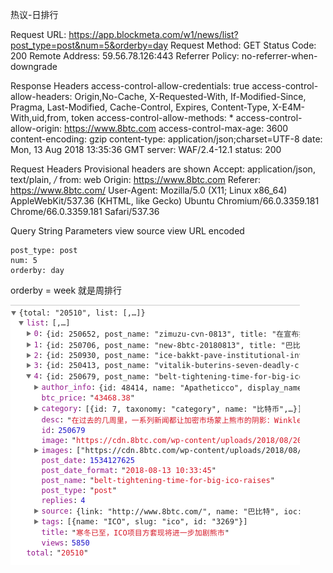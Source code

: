 
热议-日排行

Request URL: https://app.blockmeta.com/w1/news/list?post_type=post&num=5&orderby=day
Request Method: GET
Status Code: 200 
Remote Address: 59.56.78.126:443
Referrer Policy: no-referrer-when-downgrade

Response Headers
    access-control-allow-credentials: true
    access-control-allow-headers: Origin,No-Cache, X-Requested-With, If-Modified-Since, Pragma, Last-Modified, Cache-Control, Expires, Content-Type, X-E4M-With,uid,from, token
    access-control-allow-methods: *
    access-control-allow-origin: https://www.8btc.com
    access-control-max-age: 3600
    content-encoding: gzip
    content-type: application/json;charset=UTF-8
    date: Mon, 13 Aug 2018 13:35:36 GMT
    server: WAF/2.4-12.1
    status: 200

Request Headers
    Provisional headers are shown
    Accept: application/json, text/plain, */*
    from: web
    Origin: https://www.8btc.com
    Referer: https://www.8btc.com/
    User-Agent: Mozilla/5.0 (X11; Linux x86_64) AppleWebKit/537.36 (KHTML, like Gecko) Ubuntu Chromium/66.0.3359.181 Chrome/66.0.3359.181 Safari/537.36

Query String Parameters
view source
view URL encoded

    post_type: post
    num: 5
    orderby: day

orderby = week 就是周排行

![Image text](https://github.com/KaiLuZheng/ikongtou/blob/master/ispider/img_folder/json_daylist.png)
